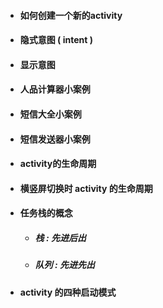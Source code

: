 * #### 如何创建一个新的activity
* #### 隐式意图 \( intent \)
* #### 显示意图
* #### 人品计算器小案例
* #### 短信大全小案例
* #### 短信发送器小案例
* #### activity的生命周期
* #### 横竖屏切换时 activity 的生命周期
* #### 任务栈的概念

  * ##### 栈 : 先进后出
  * ##### 队列 : 先进先出
* #### activity 的四种启动模式



